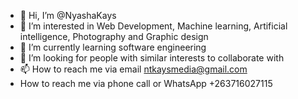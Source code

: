 - 👋 Hi, I’m @NyashaKays
- 👀 I’m interested in Web Development, Machine learning, Artificial intelligence, Photography and Graphic design
- 🌱 I’m currently learning software engineering
- 💞️ I’m looking for people with similar interests to collaborate with 
- 📫 How to reach me via email ntkaysmedia@gmail.com
- How to reach me via phone call or WhatsApp +263716027115

<!---
NyashaKays/NyashaKays is a ✨ special ✨ repository because its `README.md` (this file) appears on your GitHub profile.
You can click the Preview link to take a look at your changes.
--->

